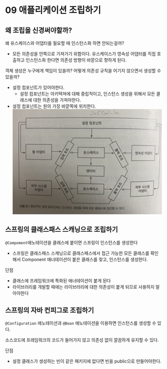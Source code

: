 # 09 애플리케이션 조립하기
## 왜 조립을 신경써야할까?
왜 유스케이스와 어댑터를 필요할 때 인스턴스화 하면 안되는걸까?
- 모든 의존성을 안쪽으로 가져가기 위함이다. 유스케이스가 영속성 어댑터를 직접 호출하고 인스턴스화 한다면 의존성 방향이 바깥으로 향하게 된다. 

객체 생성은 누구에게 책임이 있을까? 어떻게 의존성 규칙을 어기지 않으면서 생성할 수 있을까?
- 설정 컴포넌트가 있어야한다. 
   - 설정 컴포넌트는 아키텍쳐에 대해 중립적이고, 인스턴스 생성을 위해서 모든 클래스에 대한 의존성을 가져야한다.
- 설정 컴포넌트는 원의 가장 바깥쪽에 위치한다. 
![9-2](/Images/만들면서배우는클린아키텍쳐/9-1.jpg)

## 스프링의 클래스패스 스캐닝으로 조립하기
`@Compoment`애노테이션을 클래스에 붙이면 스프링이 인스턴스를 생성한다
- 스프링은 클래스패스 스캐닝으로 클래스패스에서 접근 가능한 모든 클래스를 확인해서 Component 애너테이션이 붙은 클래스를 찾고, 인스턴스를 생성한다. 

단점
- 클래스에 프레임워크에 특화된 애너테이션이 붙게 된다
- 라이브러리를 개발할 때에는 라이브러리에 대한 의존성이 붙게 되므로 사용하지 말아야한다

## 스프링의 자바 컨피그로 조립하기
`@Configuration` 애노테이션과 `@Bean` 애노테이션을 이용하면 인스턴스를 생성할 수 있다. 

소스코드에 프레임워크의 코드가 들어가지 않고 의존성 없이 깔끔하게 유지할 수 있다. 

단점
- 설정 클래스가 생성하는 빈이 같은 패키지에 없다면 빈을 public으로 만들어야한다. 